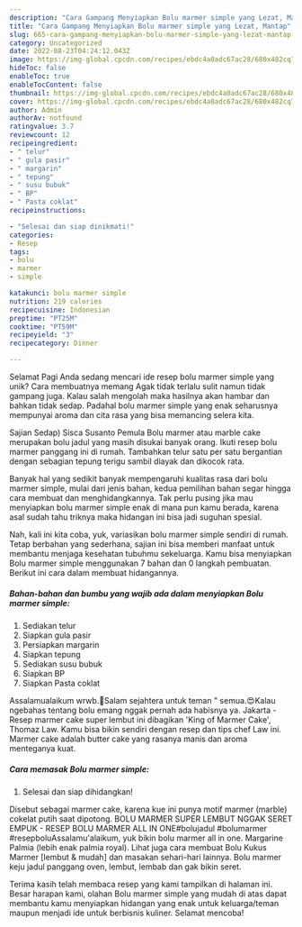```yaml
---
description: "Cara Gampang Menyiapkan Bolu marmer simple yang Lezat, Mantap"
title: "Cara Gampang Menyiapkan Bolu marmer simple yang Lezat, Mantap"
slug: 665-cara-gampang-menyiapkan-bolu-marmer-simple-yang-lezat-mantap
category: Uncategorized
date: 2022-08-23T04:24:12.043Z
image: https://img-global.cpcdn.com/recipes/ebdc4a0adc67ac28/680x482cq70/bolu-marmer-simple-foto-resep-utama.jpg
hideToc: false
enableToc: true
enableTocContent: false
thumbnail: https://img-global.cpcdn.com/recipes/ebdc4a0adc67ac28/680x482cq70/bolu-marmer-simple-foto-resep-utama.jpg
cover: https://img-global.cpcdn.com/recipes/ebdc4a0adc67ac28/680x482cq70/bolu-marmer-simple-foto-resep-utama.jpg
author: Admin
authorAv: notfound
ratingvalue: 3.7
reviewcount: 12
recipeingredient:
- " telur"
- " gula pasir"
- " margarin"
- " tepung"
- " susu bubuk"
- " BP"
- " Pasta coklat"
recipeinstructions:

- "Selesai dan siap dinikmati!"
categories:
- Resep
tags:
- bolu
- marmer
- simple

katakunci: bolu marmer simple 
nutrition: 219 calories
recipecuisine: Indonesian
preptime: "PT25M"
cooktime: "PT59M"
recipeyield: "3"
recipecategory: Dinner

---
```



Selamat Pagi Anda sedang mencari ide resep bolu marmer simple yang unik? Cara membuatnya memang Agak tidak terlalu sulit namun tidak gampang juga. Kalau salah mengolah maka hasilnya akan hambar dan bahkan tidak sedap. Padahal bolu marmer simple yang enak seharusnya mempunyai aroma dan cita rasa yang bisa memancing selera kita.


Sajian Sedap) Sisca Susanto Pemula Bolu marmer atau marble cake merupakan bolu jadul yang masih disukai banyak orang. Ikuti resep bolu marmer panggang ini di rumah. Tambahkan telur satu per satu bergantian dengan sebagian tepung terigu sambil diayak dan dikocok rata.

Banyak hal yang sedikit banyak mempengaruhi kualitas rasa dari bolu marmer simple, mulai dari jenis bahan, kedua pemilihan bahan segar hingga cara membuat dan menghidangkannya. Tak perlu pusing jika mau menyiapkan bolu marmer simple enak di mana pun kamu berada, karena asal sudah tahu triknya maka hidangan ini bisa jadi suguhan spesial.


Nah, kali ini kita coba, yuk, variasikan bolu marmer simple sendiri di rumah. Tetap berbahan yang sederhana, sajian ini bisa memberi manfaat untuk membantu menjaga kesehatan tubuhmu sekeluarga. Kamu bisa menyiapkan Bolu marmer simple menggunakan 7 bahan dan 0 langkah pembuatan. Berikut ini cara dalam membuat hidangannya.

<!--inarticleads1-->

##### Bahan-bahan dan bumbu yang wajib ada dalam menyiapkan Bolu marmer simple:

1. Sediakan  telur
1. Siapkan  gula pasir
1. Persiapkan  margarin
1. Siapkan  tepung
1. Sediakan  susu bubuk
1. Siapkan  BP
1. Siapkan  Pasta coklat


Assalamualaikum wrwb.🙏Salam sejahtera untuk teman &#34; semua.😍Kalau ngebahas tentang bolu emang nggak pernah ada habisnya ya. Jakarta - Resep marmer cake super lembut ini dibagikan &#39;King of Marmer Cake&#39;, Thomaz Law. Kamu bisa bikin sendiri dengan resep dan tips chef Law ini. Marmer cake adalah butter cake yang rasanya manis dan aroma menteganya kuat. 

<!--inarticleads2-->

##### Cara memasak Bolu marmer simple:


1. Selesai dan siap dihidangkan!

Disebut sebagai marmer cake, karena kue ini punya motif marmer (marble) cokelat putih saat dipotong. BOLU MARMER SUPER LEMBUT NGGAK SERET EMPUK - RESEP BOLU MARMER ALL IN ONE#bolujadul #bolumarmer #resepboluAssalamu&#39;alaikum, yuk bikin bolu marmer all in one. Margarine Palmia (lebih enak palmia royal). Lihat juga cara membuat Bolu Kukus Marmer [lembut &amp; mudah] dan masakan sehari-hari lainnya. Bolu marmer keju jadul panggang oven, lembut, lembab dan gak bikin seret. 

Terima kasih telah membaca resep yang kami tampilkan di halaman ini. Besar harapan kami, olahan Bolu marmer simple yang mudah di atas dapat membantu kamu menyiapkan hidangan yang enak untuk keluarga/teman maupun menjadi ide untuk berbisnis kuliner. Selamat mencoba!

